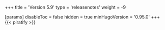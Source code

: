 +++
title = 'Version 5.9'
type = 'releasenotes'
weight = -9

[params]
  disableToc = false
  hidden = true
  minHugoVersion = '0.95.0'
+++
{{< piratify >}}
